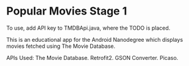 # Popular Movies Stage 1

To use, add API key to TMDBApi.java, where the TODO is placed.

This is an educational app for the Android Nanodegree which displays movies fetched using The Movie Database.

APIs Used:
The Movie Database.
Retrofit2.
GSON Converter.
Picaso.
